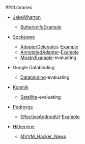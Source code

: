 ###Libraries
- [JakeWharton](https://github.com/JakeWharton)
     - [Butterknife](https://github.com/JakeWharton/butterknife)[Example](https://github.com/JakeWharton/butterknife)

- [Sockeqwe](https://github.com/sockeqwe)
     - [AdapterDelegates](https://github.com/sockeqwe/adapterDelegates)-[Example](https://github.com/sockeqwe/adapterDelegates)
     - [AnnotatedAdapter](https://github.com/sockeqwe/annotatedAdapter)-[Example](https://github.com/sockeqwe/annotatedAdapter)
     - [Mosby](https://yougithub.com/sockeqwe/mosby)[Example](https://github.com/sockeqwe/mosby)-evaluating

- Google Databinding
     - [Databinding](https://developer.android.com/tools/data-binding/guide.html)-evaluating

- [Konmik](https://github.com/konmik)
     - [Satellite](https://github.com/konmik/satellite)-evaluating

- [Pedrovgs](https://github.com/pedrovgs)
     - [EffectiveAndroidUI](https://github.com/pedrovgs/EffectiveAndroidUI/)-[Example](https://github.com/ersin-ertan/android-ui/tree/master/effectiveandroidui)

- [Hitherejoe](https://github.com/hitherejoe)
    - [MVVM_Hacker_News](https://github.com/hitherejoe/MVVM_Hacker_News)
